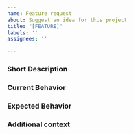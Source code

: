 ```yaml
---
name: Feature request
about: Suggest an idea for this project
title: "[FEATURE]"
labels: ''
assignees: ''

---
```


### Short Description
<!--**Is your feature request related to a problem? Please describe shortly (a single paragraph).**-->

### Current Behavior
<!--**Describe the current behavior. This is the place to add a minimal reproducer of the problem/behavior.**-->

### Expected Behavior
<!--**Describe the expected behavior after solution implemented.**-->

### Additional context
<!--**Add any other context or screenshots about the feature request here.**-->
